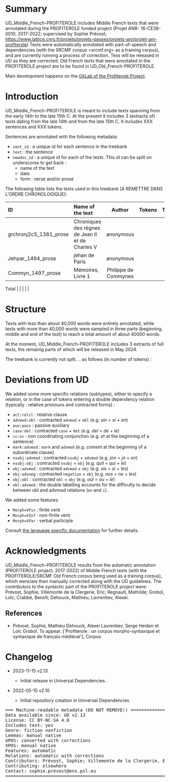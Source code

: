 # Summary

UD_Middle_French-PROFITEROLE includes Middle French texts that were annotated during the PROFITEROLE funded project (Projet ANR- 16-CE38-0010, 2017-2022; supervised by Sophie Prévost; https://www.lattice.cnrs.fr/projets/projets-passes/projets-anr/projet-anr-profiterole)
Texts were automatically annotated with part-of-speech and dependencies (with the SRCMF corpus <srcmf.org> as a training corpus), and are currently running a process of correction. 
Texs will be released in UD as they are corrected.
Old French texts that were annotated in the PROFITEROLE project are to be found in UD_Old_French-PROFITEROLE.

Main development happens on the [GitLab of the Profiterole Project](https://gitlab.huma-num.fr/profiterole/srcmf-ud).

# Introduction

UD_Middle_French-PROFITEROLE is meant to include texts spanning from the early 14th to the late 15th C. 
At the present it includes 3 (extracts of) texts dating from the late 14th and from the late 15th C. 
It includes XXX sentences and XXX tokens.

Sentences are annotated with the following metadata:

- `sent_id` : a unique id for each sentence in the treebank
- `text` : the sentence
- `newdoc_id` : a unique id for each of the texts. This id can be split on underscores to get back :
  - name of the text
  - date
  - form : verse and/or prose


The following table lists the texts used in this treebank [A REMETTRE DANS L'ORDRE CHRONOLOGIQUE]:

| ID                            | Name of the text       |       Author        | Tokens | Trees |
| :---------------------------- | :--------------------- | :-----------------: | -----: | ----: |
| grchronj2c5_1381_prose        | Chroniques des règnes de Jean II et de Charles V|      anonymous      |    |     |
| Jehpar_1494_prose           | jehan de Paris   |      anonymous      |   |   |
| Commyn_1497_prose           | Mémoires, Livre 1 |  Philippe de Commynes| |   |

 Total                         |                        |                     | | |

# Structure

Texts with less than about 40,000 words were entirely annotated, while texts
with more than 40,000 words were sampled in three parts (beginning, middle and end of the text) to
reach a total amount of about 40000 words.

At the moment, UD_Middle_French-PROFITEROLE includes 3 extracts of full texts, the remainig parts of which will be released in May 2024.

The treebank is currently not split.
.. as follows (in number of tokens) :
# Deviations from UD

We added some more specific relations (subtypes), either to specify a relation, or in the case of tokens entering a double dependency relation (typically : relative pronouns and  contracted forms) :

- `acl:relcl` : relative clause
- `advmod:obl` : contracted `advmod` + `obl` (e.g. _sin_ = _si_ + _en_)
- `aux:pass` : passive auxiliary
- `case:det` : contracted `case` + `det` (e.g. _del_ = _de_ + _le_)
- `cc:nc` : non coordinating conjunction (e.g. _et_ at the beginning of a sentence)
- `mark:advmod` : `mark` and `advmod` (e.g. _coment_ at the beginning of a subordinate clause)
- `nsubj:advmod` : contracted `nsubj` + `advmod` (e.g. _jon_ = _jo_ + _en_)
- `nsubj:obj` : contracted `nsubj` + `obj` (e.g. _quil_ = _qui_ + _le_)
- `obj:advmod` : contracted `advmod` + `obj` (e.g. _sis_ = _si_ + _les_)
- `obj:advneg` : contracted `negation` + `obj` (e.g. _nes_ = _ne_ + _les_)
- `obj:obl` : contracted `obl` + `obj` (e.g. _oul_ = _ou_ + _le_)
- `obl:advmod` : the double labelling accounts for the difficulty to decide between obl and advmod
  relations (`en` and `i`).

We added some features:

- `Morph=VFin` : finite verb
- `Morph=VInf` : non-finite verb
- `Morph=VPar` : verbal participle

Consult [the language specific documentation](http://universaldependencies.org/fro/dep/index.html)
for further details.

# Acknowledgments

UD_Middle_French-PROFITEROLE results from the automatic annotation (PROFITEROLE project, 2017-2022) of Middle French texts (with the PROFITEROLE/SRCMF Old French corpus being used as a training corpus), which were/are then manually corrected along with the UD guidelines. 
The contributors to the syntactic part of the PROFITEROLE project were: Prévost, Sophie; Villemonte de la Clergerie, Eric; Regnault, Mathilde; Grobol, Loïc; Crabbé, Benoît; Dehouck, Mathieu; Lavrentiev, Alexei.

## References

- Prévost, Sophie, Mathieu Dehouck, Alexei Lavrentiev, Serge Heiden et Loïc Grobol. To appear. ['Profiterole : un corpus morpho-syntaxique et syntaxique de français médiéval'], Corpus


# Changelog

* 2023-11-15 v2.13
  * Initial release in Universal Dependencies.

* 2022-05-15 v2.10
  * Initial repository creation in Universal Dependencies.


<pre>
=== Machine-readable metadata (DO NOT REMOVE!) ================================
Data available since: UD v2.13
License: CC BY-NC-SA 4.0
Includes text: yes
Genre: fiction nonfiction
Lemmas: manual native
UPOS: converted with corrections
XPOS: manual native
Features: automatic
Relations: automatic with corrections
Contributors: Prévost, Sophie; Villemonte de la Clergerie, Eric; Regnault, Mathilde; Grobol, Loïc; Crabbé, Benoît; Dehouck, Mathieu; Lavrentiev, Alexei.
Contributing: elsewhere
Contact: sophie.prevost@ens.psl.eu
===============================================================================
</pre>
